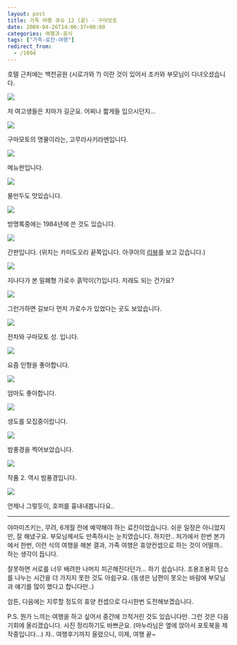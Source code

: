 ```yaml
---
layout: post
title: 가족 여행 큐슈 12 (끝) - 구마모토
date: 2009-04-26T14:06:37+00:00
categories: 여행과-음식
tags: ["가족-료칸-여행"]
redirect_from:
  - /1094
---
```




호텔 근처에는 백천공원 (시로가와 ?) 이란 것이 있어서 조카와 부모님이 다녀오셨습니다.

![ ](/assets/media/uploads_1_cfile4.uf.120FDC0D49F469949638F9.jpg)

저 여고생들은 치마가 길군요. 어찌나 짧게들 입으시던지...

![ ](/assets/media/uploads_1_cfile2.uf.1577111349F46B2E466911.jpg)

구마모토의 명물이라는, 고무라사키라멘입니다.

![ ](/assets/media/uploads_1_cfile1.uf.1777111349F46B2F47C6CB.jpg)

메뉴판입니다.

![ ](/assets/media/uploads_1_cfile24.uf.1877111349F46B2F480BBC.jpg)

물만두도 맛있습니다.

![ ](/assets/media/uploads_1_cfile21.uf.1877111349F46B30491D75.jpg)

방명록중에는 1984년에 쓴 것도 있습니다.

![ ](/assets/media/uploads_1_cfile22.uf.1777111349F46B314A9E1D.jpg)

간판입니다. (위치는 카미도오리 끝쪽입니다. 아쿠아의 <a title="[http://aq.co.kr/aqboard/read.php?b_code=okinareview&amp;ab_id=566848]로 이동합니다." href="http://aq.co.kr/aqboard/read.php?b_code=okinareview&amp;ab_id=566848" target="_blank">리뷰</a>를 보고 갔습니다.)

![ ](/assets/media/uploads_1_cfile3.uf.1707D91249F46C2BBAAA7A.jpg)

지나다가 본 밀폐형 가로수 흙막이(?)입니다. 저래도 되는 건가요?

![ ](/assets/media/uploads_1_cfile23.uf.1807D91249F46C2BBB2E64.jpg)

그런가하면 길보다 먼저 가로수가 있었다는 곳도 보았습니다.

![ ](/assets/media/uploads_1_cfile24.uf.1107D91249F46C2DBCD87B.jpg)

전차와 구마모토 성. 입니다.

![ ](/assets/media/uploads_1_cfile5.uf.1307D91249F46C2EBDA8BD.jpg)

요즘 인형을 좋아합니다.

![ ](/assets/media/uploads_1_cfile21.uf.1507D91249F46C2FBEEB14.jpg)

엄마도 좋아합니다.

![ ](/assets/media/uploads_1_cfile5.uf.1507D91249F46C30BF4B50.jpg)

생도를 모집중이랍니다.

![ ](/assets/media/uploads_1_cfile2.uf.1507D91249F46C31C08471.jpg)

밤풍경을 찍어보았습니다.

![ ](/assets/media/uploads_1_cfile5.uf.1707D91249F46C32C1EFDB.jpg)

작품 2. 역시 밤풍경입니다.

![ ](/assets/media/uploads_1_cfile2.uf.1907D91249F46C33C2EA9C.jpg)

언제나 그렇듯이, 호퍼를 흉내내봅니다요..

----

야마미즈키는, 무려, 6개월 전에 예약해야 하는 료칸이었습니다. 쉬운 일정은 아니었지만, 잘 해냈구요. 부모님께서도 만족하시는 눈치였습니다. 하지만.. 처가에서 한번 본가에서 한번, 이런 식의 여행을 해본 결과, 가족 여행은 휴양컨셉으로 하는 것이 어떨까.. 하는 생각이 듭니다.

잘못하면 서로를 너무 배려한 나머지 피곤해진다던가... 하기 쉽습니다. 조용조용히 담소를 나누는 시간을 더 가지지 못한 것도 아쉽구요. (동생은 남편이 못오는 바람에 부모님과 얘기를 많이 했다고 합니다만..)

암튼, 다음에는 지루할 정도의 휴양 컨셉으로 다시한번 도전해보겠습니다.

P.S. 뭔가 느끼는 여행을 하고 싶어서 중간에 끄적거린 것도 있습니다만. 그런 것은 다음 기회에 올리겠습니다. 사진 정리하기도 바쁘군요. (마누라님은 옆에 앉아서 포토북을 제작중입니다...) 자.. 여행후기까지 올렸으니, 이제, 여행 끝~

